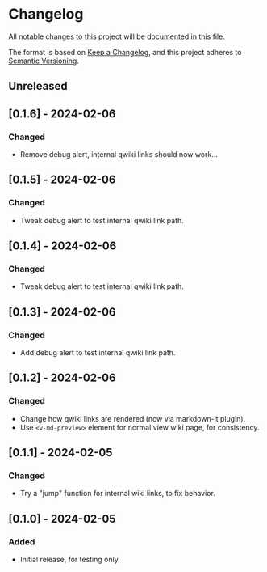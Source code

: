 # Changelog

All notable changes to this project will be documented in this file.

The format is based on [Keep a Changelog](https://keepachangelog.com/en/1.1.0/),
and this project adheres to [Semantic Versioning](https://semver.org/spec/v2.0.0.html).

## Unreleased

## [0.1.6] - 2024-02-06

### Changed

- Remove debug alert, internal qwiki links should now work...

## [0.1.5] - 2024-02-06

### Changed

- Tweak debug alert to test internal qwiki link path.

## [0.1.4] - 2024-02-06

### Changed

- Tweak debug alert to test internal qwiki link path.

## [0.1.3] - 2024-02-06

### Changed

- Add debug alert to test internal qwiki link path.

## [0.1.2] - 2024-02-06

### Changed

- Change how qwiki links are rendered (now via markdown-it plugin).
- Use `<v-md-preview>` element for normal view wiki page, for consistency.

## [0.1.1] - 2024-02-05

### Changed

- Try a "jump" function for internal wiki links, to fix behavior.

## [0.1.0] - 2024-02-05

### Added

- Initial release, for testing only.
